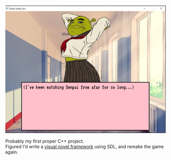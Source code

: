 <p align="center">
  <img src="image.jpg" width=600 height=400 />
</p>
  
Probably my first proper C++ project.  
Figured I'd write a [visual novel framework](https://github.com/WAP-Industries/potato) using SDL, and remake the game again.  
